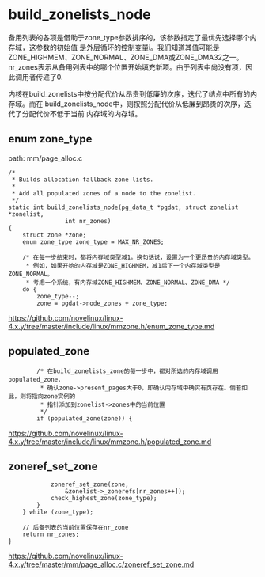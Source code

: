 build_zonelists_node
========================================

备用列表的各项是借助于zone_type参数排序的，该参数指定了最优先选择哪个内存域，这参数的初始值
是外层循环的控制变量i。我们知道其值可能是ZONE_HIGHMEM、ZONE_NORMAL、ZONE_DMA或ZONE_DMA32之一。
nr_zones表示从备用列表中的哪个位置开始填充新项。由于列表中尙没有项，因此调用者传递了0.

内核在build_zonelists中按分配代价从昂贵到低廉的次序，迭代了结点中所有的内存域。而在
build_zonelists_node中，则按照分配代价从低廉到昂贵的次序，迭代了分配代价不低于当前
内存域的内存域。

enum zone_type
----------------------------------------

path: mm/page_alloc.c
```
/*
 * Builds allocation fallback zone lists.
 *
 * Add all populated zones of a node to the zonelist.
 */
static int build_zonelists_node(pg_data_t *pgdat, struct zonelist *zonelist,
                int nr_zones)
{
    struct zone *zone;
    enum zone_type zone_type = MAX_NR_ZONES;

    /* 在每一步结束时，都将内存域类型减1。换句话说，设置为一个更昂贵的内存域类型。
     * 例如，如果开始的内存域是ZONE_HIGHMEM，减1后下一个内存域类型是ZONE_NORMAL。
     * 考虑一个系统，有内存域ZONE_HIGHMEM、ZONE_NORMAL、ZONE_DMA */
    do {
        zone_type--;
        zone = pgdat->node_zones + zone_type;
```

https://github.com/novelinux/linux-4.x.y/tree/master/include/linux/mmzone.h/enum_zone_type.md

populated_zone
----------------------------------------

```
        /* 在build_zonelists_zone的每一步中，都对所选的内存域调用populated_zone，
         * 确认zone->present_pages大于0，即确认内存域中确实有页存在。倘若如此，则将指向zone实例的
         * 指针添加到zonelist->zones中的当前位置
         */
        if (populated_zone(zone)) {
```

https://github.com/novelinux/linux-4.x.y/tree/master/include/linux/mmzone.h/populated_zone.md

zoneref_set_zone
----------------------------------------

```
            zoneref_set_zone(zone,
                &zonelist->_zonerefs[nr_zones++]);
            check_highest_zone(zone_type);
        }
    } while (zone_type);

    // 后备列表的当前位置保存在nr_zone
    return nr_zones;
}
```

https://github.com/novelinux/linux-4.x.y/tree/master/mm/page_alloc.c/zoneref_set_zone.md
